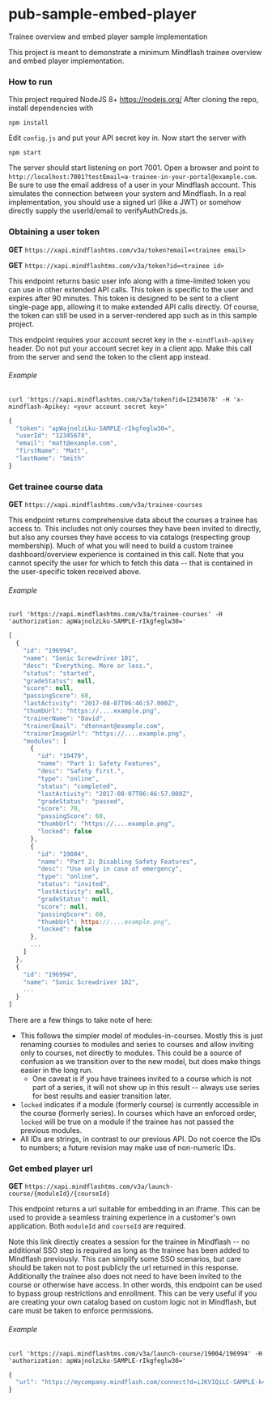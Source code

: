 # pub-sample-embed-player
Trainee overview and embed player sample implementation

This project is meant to demonstrate a minimum Mindflash trainee overview and embed player implementation.

### How to run
This project required NodeJS 8+ https://nodejs.org/
After cloning the repo, install dependencies with
```
npm install
```
Edit `config.js` and put your API secret key in. Now start the server with
```
npm start
```
The server should start listening on port 7001. Open a browser and point to `http://localhost:7001?testEmail=a-trainee-in-your-portal@example.com`. Be sure to use the email address of a user in your Mindflash account. This simulates the connection between your system and Mindflash. In a real implementation, you should use a signed url (like a JWT) or somehow directly supply the userId/email to verifyAuthCreds.js.

### Obtaining a user token
**GET**  `https://xapi.mindflashtms.com/v3a/token?email=<trainee email>`

**GET**  `https://xapi.mindflashtms.com/v3a/token?id=<trainee id>`

This endpoint returns basic user info along with a time-limited token you can use in other extended API calls. This token is specific to the user and expires after 90 minutes. This token is designed to be sent to a client single-page app, allowing it to make extended API calls directly. Of course, the token can still be used in a server-rendered app such as in this sample project.

This endpoint requires your account secret key in the `x-mindflash-apikey` header. Do not put your account secret key in a client app. Make this call from the server and send the token to the client app instead.

###### Example
`curl 'https://xapi.mindflashtms.com/v3a/token?id=12345678' -H 'x-mindflash-Apikey: <your account secret key>'`

```javascript
{
  "token": "apWajnolzLku-SAMPLE-rIkgfeglw30=",
  "userId": "12345678",
  "email": "matt@example.com",
  "firstName": "Matt",
  "lastName": "Smith"
}
```


### Get trainee course data
**GET**  `https://xapi.mindflashtms.com/v3a/trainee-courses`

This endpoint returns comprehensive data about the courses a trainee has access to. This includes not only courses they have been invited to directly, but also any courses they have access to via catalogs (respecting group membership). Much of what you will need to build a custom trainee dashboard/overview experience is contained in this call. Note that you cannot specify the user for which to fetch this data -- that is contained in the user-specific token received above.

###### Example
`curl 'https://xapi.mindflashtms.com/v3a/trainee-courses' -H 'authorization: apWajnolzLku-SAMPLE-rIkgfeglw30='`

```javascript
[
  {
    "id": "196994",
    "name": "Sonic Screwdriver 101",
    "desc": "Everything. More or less.",
    "status": "started",
    "gradeStatus": null,
    "score": null,
    "passingScore": 60,
    "lastActivity": "2017-08-07T06:46:57.000Z",
    "thumbUrl": "https://....example.png",
    "trainerName": "David",
    "trainerEmail": "dtennant@example.com",
    "trainerImageUrl": "https://....example.png",
    "modules": [
      {
        "id": "19479",
        "name": "Part 1: Safety Features",
        "desc": "Safety first.",
        "type": "online",
        "status": "completed",
        "lastActivity": "2017-08-07T06:46:57.000Z",
        "gradeStatus": "passed",
        "score": 70,
        "passingScore": 60,
        "thumbUrl": "https://....example.png",
        "locked": false
      },
      {
        "id": "19004",
        "name": "Part 2: Disabling Safety Features",
        "desc": "Use only in case of emergency",
        "type": "online",
        "status": "invited",
        "lastActivity": null,
        "gradeStatus": null,
        "score": null,
        "passingScore": 60,
        "thumbUrl": https://....example.png",
        "locked": false
      },
      ...
    ]
  },
  {
    "id": "196994",
    "name": "Sonic Screwdriver 102",
    ...
  }
]
```

There are a few things to take note of here:
* This follows the simpler model of modules-in-courses. Mostly this is just renaming courses to modules and series to courses and allow inviting only to courses, not directly to modules. This could be a source of confusion as we transition over to the new model, but does make things easier in the long run.
  - One caveat is if you have trainees invited to a course which is not part of a series, it will not show up in this result -- always use series for best results and easier transition later.
* `locked` indicates if a module (formerly course) is currently accessible in the course (formerly series). In courses which have an enforced order, `locked` will be true on a module if the trainee has not passed the previous modules.
* All IDs are strings, in contrast to our previous API. Do not coerce the IDs to numbers; a future revision may make use of non-numeric IDs.

### Get embed player url
**GET**  `https://xapi.mindflashtms.com/v3a/launch-course/{moduleId}/{courseId}`

This endpoint returns a url suitable for embedding in an iframe. This can be used to provide a seamless training experience in a customer's own application. Both `moduleId` and `courseId` are required.

Note this link directly creates a session for the trainee in Mindflash -- no additional SSO step is required as long as the trainee has been added to Mindflash previously. This can simplify some SSO scenarios, but care should be taken not to post publicly the url returned in this response.  Additionally the trainee also does not need to have been invited to the course or otherwise have access. In other words, this endpoint can be used to bypass group restrictions and enrollment. This can be very useful if you are creating your own catalog based on custom logic not in Mindflash, but care must be taken to enforce permissions.

###### Example
`curl 'https://xapi.mindflashtms.com/v3a/launch-course/19004/196994' -H 'authorization: apWajnolzLku-SAMPLE-rIkgfeglw30='`

```javascript
{
  "url": "https://mycompany.mindflash.com/connect?d=iJKV1QiLC-SAMPLE-k49H635"
}
```

